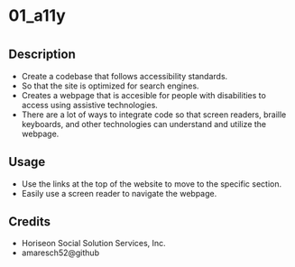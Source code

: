 # 01_a11y
# <Horiseon Social Solution Services>
## Description
- Create a codebase that follows accessibility standards.
- So that the site is optimized for search engines.
- Creates a webpage that is accesible for people with disabilities to access using assistive technologies.
- There are a lot of ways to integrate code so that screen readers, braille keyboards, and other technologies can understand and utilize the webpage.  
## Usage
- Use the links at the top of the website to move to the specific section.  
- Easily use a screen reader to navigate the webpage.
## Credits
- Horiseon Social Solution Services, Inc.
- amaresch52@github




